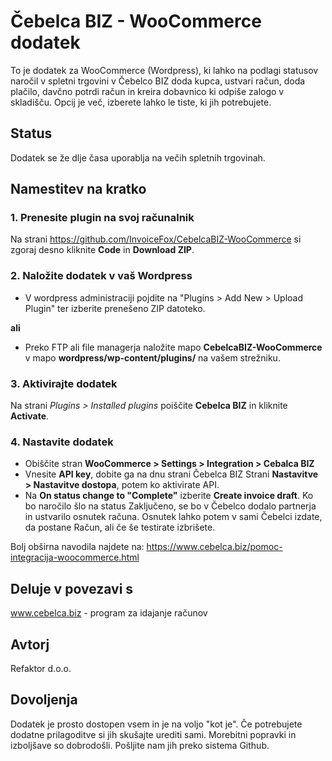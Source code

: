 # Čebelca BIZ - WooCommerce dodatek

To je dodatek za WooCommerce (Wordpress), ki lahko na podlagi statusov naročil v spletni trgovini v Čebelco BIZ doda kupca, ustvari račun, doda plačilo, davčno potrdi račun in kreira dobavnico ki odpiše zalogo v skladišču. Opcij je več, izberete lahko le tiste, ki jih potrebujete.

## Status

Dodatek se že dlje časa uporablja na večih spletnih trgovinah.

## Namestitev na kratko

### 1. Prenesite plugin na svoj računalnik

Na strani https://github.com/InvoiceFox/CebelcaBIZ-WooCommerce si zgoraj desno kliknite **Code** in **Download ZIP**.

### 2. Naložite dodatek v vaš Wordpress

* V wordpress administraciji pojdite na "Plugins > Add New > Upload Plugin" ter izberite prenešeno ZIP datoteko.

**ali**

* Preko FTP ali file managerja naložite mapo **CebelcaBIZ-WooCommerce** v mapo **wordpress/wp-content/plugins/** na vašem strežniku.

### 3. Aktivirajte dodatek

Na strani *Plugins > Installed plugins* poiščite **Cebelca BIZ** in kliknite **Activate**.

### 4. Nastavite dodatek

* Obiščite stran **WooCommerce > Settings > Integration > Cebalca BIZ**
* Vnesite **API key**, dobite ga na dnu strani Čebelca BIZ Strani **Nastavitve > Nastavitve dostopa**, potem ko aktivirate API.
* Na **On status change to "Complete"** izberite **Create invoice draft**. Ko bo naročilo šlo na status Zaključeno, se bo v Čebelco dodalo partnerja in ustvarilo osnutek računa. Osnutek lahko potem v sami Čebelci izdate, da postane Račun, ali če še testirate izbrišete.

Bolj obširna navodila najdete na: https://www.cebelca.biz/pomoc-integracija-woocommerce.html

## Deluje v povezavi s

www.cebelca.biz - program za idajanje računov

## Avtorj

Refaktor d.o.o.

## Dovoljenja

Dodatek je prosto dostopen vsem in je na voljo "kot je". Če potrebujete dodatne prilagoditve si jih skušajte urediti sami. Morebitni popravki in izboljšave so dobrodošli. Pošljite nam jih preko sistema Github.
